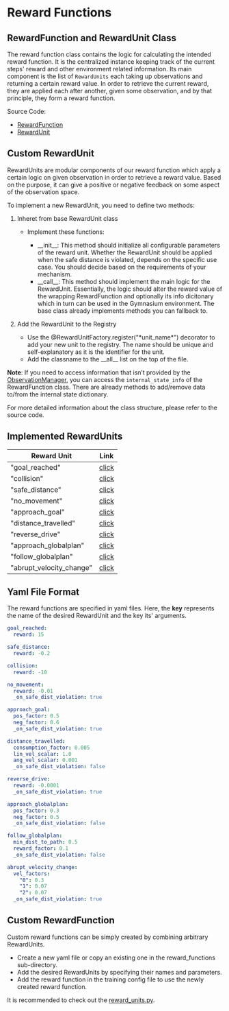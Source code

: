 # Reward Functions

## RewardFunction and RewardUnit Class

The reward function class contains the logic for calculating the intended reward function. It is the centralized instance keeping track of the current steps' reward and other environment related information. Its main component is the list of `RewardUnits` each taking up observations and returning a certain reward value. In order to retrieve the current reward, they are applied each after another, given some observation, and by that principle, they form a reward function.

Source Code:

- [RewardFunction](<[utils/misc/rl_utils/rl_utils/utils/rewards/reward_function.py](https://github.com/Arena-Rosnav/arena-rosnav/blob/master/utils/misc/rl_utils/rl_utils/utils/rewards/reward_function.py)>)
- [RewardUnit](https://github.com/Arena-Rosnav/arena-rosnav/blob/master/utils/misc/rl_utils/rl_utils/utils/rewards/reward_units/base_reward_units.py)

## Custom RewardUnit

RewardUnits are modular components of our reward function which apply a certain logic on given observation in order to retrieve a reward value. Based on the purpose, it can give a positive or negative feedback on some aspect of the observation space.

To implement a new RewardUnit, you need to define two methods:

1. Inheret from base RewardUnit class

   - Implement these functions:

     - \_\_init\_\_: This method should initialize all configurable parameters of the reward unit. Whether the RewardUnit should be applied when the safe distance is violated, depends on the specific use case. You should decide based on the requirements of your mechanism.
     - \_\_call\_\_: This method should implement the main logic for the RewardUnit. Essentially, the logic should alter the reward value of the wrapping RewardFunction and optionally its info dicitonary which in turn can be used in the Gymnasium environment. The base class already implements methods you can fallback to.

2. Add the RewardUnit to the Registry

   - Use the @RewardUnitFactory.register("\*unit_name\*") decorator to add your new unit to the registry. The name should be unique and self-explanatory as it is the identifier for the unit.
   - Add the classname to the \_\_all\_\_ list on the top of the file.

**Note**: If you need to access information that isn’t provided by the [ObservationManager](https://github.com/Arena-Rosnav/arena-rosnav/blob/master/utils/misc/rl_utils/rl_utils/utils/observation_collector/observation_manager.py), you can access the `internal_state_info` of the RewardFunction class. There are already methods to add/remove data to/from the internal state dictionary.

For more detailed information about the class structure, please refer to the source code.

## Implemented RewardUnits

| Reward Unit              | Link                                                                                                                                                                             |
| ------------------------ | -------------------------------------------------------------------------------------------------------------------------------------------------------------------------------- |
| "goal_reached"           | [click](https://github.com/Arena-Rosnav/arena-rosnav/blob/8389266de1476ff6769ed3c0c282915f7e465d12/utils/misc/rl_utils/rl_utils/utils/rewards/reward_units/reward_units.py#L28)  |
| "collision"              | [click](https://github.com/Arena-Rosnav/arena-rosnav/blob/8389266de1476ff6769ed3c0c282915f7e465d12/utils/misc/rl_utils/rl_utils/utils/rewards/reward_units/reward_units.py#L208) |
| "safe_distance"          | [click](https://github.com/Arena-Rosnav/arena-rosnav/blob/8389266de1476ff6769ed3c0c282915f7e465d12/utils/misc/rl_utils/rl_utils/utils/rewards/reward_units/reward_units.py#L78)  |
| "no_movement"            | [click](https://github.com/Arena-Rosnav/arena-rosnav/blob/8389266de1476ff6769ed3c0c282915f7e465d12/utils/misc/rl_utils/rl_utils/utils/rewards/reward_units/reward_units.py#L117) |
| "approach_goal"          | [click](https://github.com/Arena-Rosnav/arena-rosnav/blob/8389266de1476ff6769ed3c0c282915f7e465d12/utils/misc/rl_utils/rl_utils/utils/rewards/reward_units/reward_units.py#L155) |
| "distance_travelled"     | [click](https://github.com/Arena-Rosnav/arena-rosnav/blob/8389266de1476ff6769ed3c0c282915f7e465d12/utils/misc/rl_utils/rl_utils/utils/rewards/reward_units/reward_units.py#L248) |
| "reverse_drive"          | [click](https://github.com/Arena-Rosnav/arena-rosnav/blob/8389266de1476ff6769ed3c0c282915f7e465d12/utils/misc/rl_utils/rl_utils/utils/rewards/reward_units/reward_units.py#L391) |
| "approach_globalplan"    | [click](https://github.com/Arena-Rosnav/arena-rosnav/blob/8389266de1476ff6769ed3c0c282915f7e465d12/utils/misc/rl_utils/rl_utils/utils/rewards/reward_units/reward_units.py#L284) |
| "follow_globalplan"      | [click](https://github.com/Arena-Rosnav/arena-rosnav/blob/8389266de1476ff6769ed3c0c282915f7e465d12/utils/misc/rl_utils/rl_utils/utils/rewards/reward_units/reward_units.py#L349) |
| "abrupt_velocity_change" | [click](https://github.com/Arena-Rosnav/arena-rosnav/blob/8389266de1476ff6769ed3c0c282915f7e465d12/utils/misc/rl_utils/rl_utils/utils/rewards/reward_units/reward_units.py#L427) |

## Yaml File Format

The reward functions are specified in yaml files. Here, the **key** represents the name of the desired RewardUnit and the key its' arguments.

```yaml
goal_reached:
  reward: 15

safe_distance:
  reward: -0.2

collision:
  reward: -10

no_movement:
  reward: -0.01
  _on_safe_dist_violation: true

approach_goal:
  pos_factor: 0.5
  neg_factor: 0.6
  _on_safe_dist_violation: true

distance_travelled:
  consumption_factor: 0.005
  lin_vel_scalar: 1.0
  ang_vel_scalar: 0.001
  _on_safe_dist_violation: false

reverse_drive:
  reward: -0.0001
  _on_safe_dist_violation: true

approach_globalplan:
  pos_factor: 0.3
  neg_factor: 0.5
  _on_safe_dist_violation: false

follow_globalplan:
  min_dist_to_path: 0.5
  reward_factor: 0.1
  _on_safe_dist_violation: false

abrupt_velocity_change:
  vel_factors:
    "0": 0.3
    "1": 0.07
    "2": 0.07
  _on_safe_dist_violation: true
```

## Custom RewardFunction

Custom reward functions can be simply created by combining arbitrary RewardUnits.

- Create a new yaml file or copy an existing one in the reward_functions sub-directory.
- Add the desired RewardUnits by specifying their names and parameters.
- Add the reward function in the training config file to use the newly created reward function.

It is recommended to check out the [reward_units.py](https://github.com/Arena-Rosnav/arena-rosnav/blob/master/utils/misc/rl_utils/rl_utils/utils/rewards/reward_units/reward_units.py).
